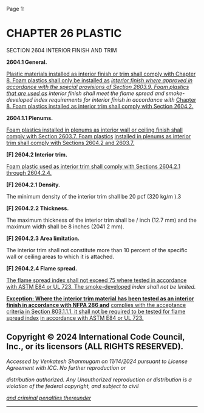 Page 1:

# CHAPTER 26 PLASTIC

 SECTION 2604
 INTERIOR FINISH AND TRIM


**2604.1 General.**

[Plastic materials installed as interior finish or trim shall comply with Chapter 8. Foam plastics shall only be installed as](http://codes.iccsafe.org/#VACC2021P1_Ch08)
_[interior finish where approved in accordance with the special provisions of Section 2603.9. Foam plastics that are used as](http://codes.iccsafe.org/#VACC2021P1_Ch26_Sec2603.9)_
_interior finish shall meet the flame spread and smoke-developed index requirements for interior finish in accordance with_
[Chapter 8. Foam plastics installed as interior trim shall comply with Section 2604.2.](http://codes.iccsafe.org/#VACC2021P1_Ch08)

**2604.1.1 Plenums.**

[Foam plastics installed in plenums as interior wall or ceiling finish shall comply with Section 2603.7. Foam plastics](http://codes.iccsafe.org/#VACC2021P1_Ch26_Sec2603.7)
[installed in plenums as interior trim shall comply with Sections 2604.2 and 2603.7.](http://codes.iccsafe.org/#VACC2021P1_Ch26_Sec2604.2)



**[F] 2604.2 Interior trim.**

[Foam plastic used as interior trim shall comply with Sections 2604.2.1 through 2604.2.4.](http://codes.iccsafe.org/#VACC2021P1_Ch26_Sec2604.2.1)

**[F] 2604.2.1 Density.**

The minimum density of the interior trim shall be 20 pcf (320 kg/m ).3

**[F] 2604.2.2 Thickness.**


The maximum thickness of the interior trim shall be / inch (12.7 mm) and the maximum width shall be 8 inches (2041 2
mm).



**[F] 2604.2.3 Area limitation.**

The interior trim shall not constitute more than 10 percent of the specific wall or ceiling areas to which it is attached.

**[F] 2604.2.4 Flame spread.**


[The flame spread index shall not exceed 75 where tested in accordance with ASTM E84 or UL 723. The smoke-developed](http://codes.iccsafe.org/#VACC2021P1_Ch35_PromASTM_RefStdE84_2018B)
_index shall not be limited._

**[Exception: Where the interior trim material has been tested as an interior finish in accordance with NFPA 286 and](http://codes.iccsafe.org/#VACC2021P1_Ch35_PromNFPA_RefStd286_19)**
[complies with the acceptance criteria in Section 803.1.1.1, it shall not be required to be tested for flame spread index](http://codes.iccsafe.org/#VACC2021P1_Ch08_Sec803.1.1.1)
[in accordance with ASTM E84 or UL 723.](http://codes.iccsafe.org/#VACC2021P1_Ch35_PromASTM_RefStdE84_2018B)

## Copyright © 2024 International Code Council, Inc., or its licensors (ALL RIGHTS RESERVED).

_Accessed by Venkatesh Shanmugam on 11/14/2024 pursuant to License Agreement with ICC. No further reproduction or_

_distribution authorized. Any Unauthorized reproduction or distribution is a violation of the federal copyright, and subject to civil_

_[and criminal penalties thereunder](http://codes.iccsafe.org/content/VACC2021P1/chapter-26-plastic#VACC2021P1_Ch26_Sec2604)_


-----



